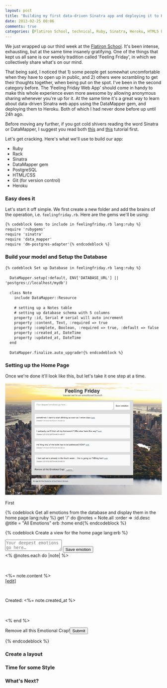 ```yaml
---
layout: post
title: "Building my first data-driven Sinatra app and deploying it to Heroku"
date: 2013-02-25 00:06
comments: true
categories: [Flatiron School, technical, Ruby, Sinatra, Heroku, HTML5 boilerplate, Postgres]
---
```

<div class='container'>
  <p>We just wrapped up our third week at the <a href="http://www.flatironschool.com">Flatiron School</a>. It's been intense, exhausting, but at the same time insanely gratifying. One of the things that kept us all sane is our weekly tradition called 'Feeling Friday', in which we collectively share what's on our mind.</p>

  <p>That being said, I noticed that 1) some people get somewhat uncomfortable when they have to open up in public, and 2) others were scrambling to get their thoughts together, when being put on the spot. I've been in the second category before. The 'Feeling Friday Web App' should come in handy to make this whole experience even more awesome by allowing anonymous sharing whenever you're up for it. At the same time it's a great way to learn about data-driven Sinatra web apps using the DataMapper gem, and deploying them to Heroku. Both of which I had never done before up until 24h ago.</p>

  <p>Before moving any further, if you got cold shivers reading the word Sinatra or DataMapper, I suggest you read both <a href="http://net.tutsplus.com/tutorials/ruby/singing-with-sinatra/">this</a> and <a href="http://www.blacktm.com/talks/building_web_apps_with_rack_and_sinatra">this</a> tutorial first.</p>

  <p>Let's get cracking. Here's what we'll use to build our app:</p>

  <ul>
    <li>Ruby</li>
    <li>Rack</li>
    <li>Sinatra</li>
    <li>DataMapper gem</li>
    <li>PostgreSQL</li>
    <li>HTML/CSS</li>
    <li>Git (for version control)</li>
    <li>Heroku</li>    
  </ul>

  <h3>Easy does it</h3>
  <p>Let's start it off simple. We first create a new folder and add the brains of the operation, i.e. <code>feelingfriday.rb</code>. Here are the gems we'll be using:</p>

    {% codeblock Gems to include in feelingfriday.rb lang:ruby %}
    require 'rubygems'
    require 'sinatra'
    require 'data_mapper'
    require 'dm-postgres-adapter'{% endcodeblock %}

  <h3>Build your model and Setup the Database</h3>

    {% codeblock Set up Database in feelingfriday.rb lang:ruby %}

      DataMapper.setup(:default, ENV['DATABASE_URL'] || 'postgres://localhost/mydb')

      class Note
        include DataMapper::Resource

        # setting up a Notes table
        # setting up database schema with 5 columns
        property :id, Serial # serial will auto increment
        property :content, Text, :required => true
        property :complete, Boolean, :required => true, :default => false
        property :created_at, DateTime
        property :updated_at, DateTime
      end

      DataMapper.finalize.auto_upgrade!{% endcodeblock %}

  <h3>Setting up the Home Page</h3>
  <p>Once we're done it'll look like this, but let's take it one step at a time.</p>
  <img src="/images/feelingfridayapp.png">

  <p>First</p>

  {% codeblock Get all emotions from the database and display them in the home page lang:ruby %}
      get '/' do
        @notes = Note.all :order => :id.desc
        @title = "All Emotions"
        erb :home
      end{% endcodeblock %}

  {% codeblock Create a view for the home page lang:erb %}
      <section id="add">
      <form action="/" method="post">
        <textarea name="content" placeholder="Your deepest emotions go here&hellip;"></textarea>
        <input type="submit" value="Save emotion">
      </form>
      </section>
      <% @notes.each do |note| %>  
        <article>  
          <p>  
            <%= note.content %>  
            <span><a href="/<%= note.id %>">[edit]</a></span>  
          </p>   
          <p class="meta">Created: <%= note.created_at %></p>  
        </article>
        <br>
      <% end %> 
      <p class="remove">Remove all this Emotional Crap!<a href='/migrate'><input type="submit" name="Submit"></a></p>{% endcodeblock %}

  <h3>Create a layout</h3>

  <h3>Time for some Style</h3>

  <h3>What's Next?</h3>


</div>